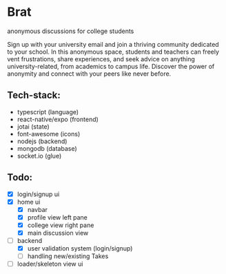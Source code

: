# Brat
anonymous discussions for college students

Sign up with your university email and join a thriving community dedicated to your school. In this anonymous space, students and teachers can freely vent frustrations, share experiences, and seek advice on anything university-related, from academics to campus life. Discover the power of anonymity and connect with your peers like never before.

## Tech-stack:
 - typescript (language)
 - react-native/expo (frontend)
 - jotai (state)
 - font-awesome (icons)
 - nodejs (backend)
 - mongodb (database)
 - socket.io (glue)

## Todo:
 - [x] login/signup ui
 - [x] home ui
    - [x] navbar
    - [x] profile view left pane
    - [x] college view right pane  
    - [x] main discussion view
 - [ ] backend
    - [x] user validation system (login/signup)
    - [ ] handling new/existing Takes
 - [ ] loader/skeleton view ui 
